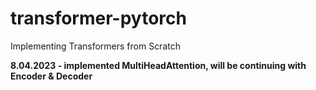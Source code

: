 # transformer-pytorch
Implementing Transformers from Scratch

**8.04.2023 - implemented MultiHeadAttention, will be continuing with Encoder & Decoder**
